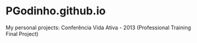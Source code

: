PGodinho.github.io
==================


My personal projects:
Conferência Vida Ativa - 2013 (Professional Training Final Project)
